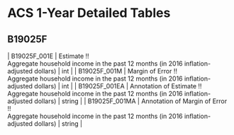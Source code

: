 # ACS 1-Year Detailed Tables

## B19025F

| B19025F_001E | Estimate !!<br>Aggregate household income in the past 12 months (in 2016 inflation-adjusted dollars) | int |
| B19025F_001M | Margin of Error !!<br>Aggregate household income in the past 12 months (in 2016 inflation-adjusted dollars) | int |
| B19025F_001EA | Annotation of Estimate !!<br>Aggregate household income in the past 12 months (in 2016 inflation-adjusted dollars) | string |
| B19025F_001MA | Annotation of Margin of Error !!<br>Aggregate household income in the past 12 months (in 2016 inflation-adjusted dollars) | string |

